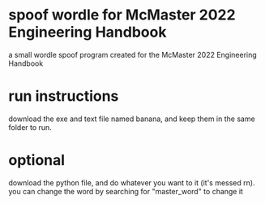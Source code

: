 # spoof wordle for McMaster 2022 Engineering Handbook
a small wordle spoof program created for the McMaster 2022 Engineering Handbook 

# run instructions
download the exe and text file named banana, and keep them in the same folder to run.

# optional
download the python file, and do whatever you want to it (it's messed rn). you can change the word by searching for "master_word" to change it
